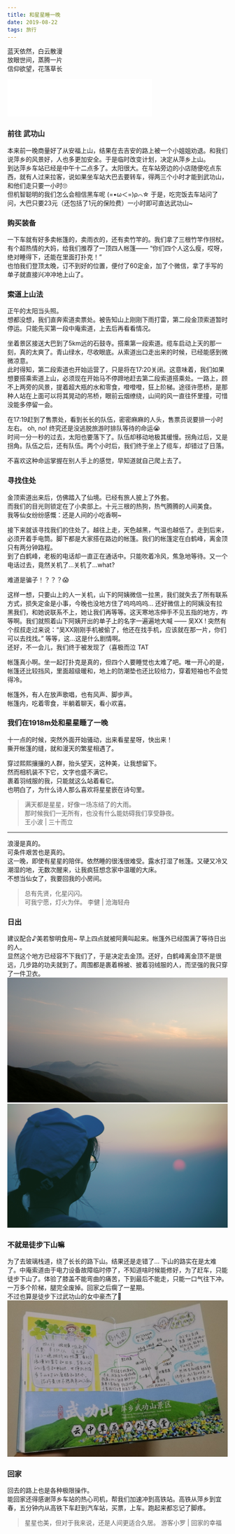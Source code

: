 ```yaml
---
title: 和星星睡一晚
date: 2019-08-22
tags: 旅行
---
```

蓝天依然，白云散漫  
放眼世间，蒸腾一片  
信仰欲望，花落草长

<!--more-->
<iframe frameborder="no" border="0" marginwidth="0" marginheight="0" width=330 height=86 src="//music.163.com/outchain/player?type=2&id=486194128&auto=1&height=66"></iframe>

### 前往 武功山  
本来前一晚商量好了从安福上山，结果在去吉安的路上被一个小姐姐劝退。和我们说萍乡的风景好，人也多更加安全。于是临时改变计划，决定从萍乡上山。  
到达萍乡车站已经是中午十二点多了。太阳很大。在车站旁边的小店随便吃点东西，就有人过来拉客，说如果坐车站大巴去要转车，得两三个小时才能到武功山，和他们走只要一小时🙄  
但机智聪明的我们怎么会相信黑车呢 (=•ω＜=)ρ⌒☆
于是，吃完饭去车站问了问，大巴只要23元（还包括了1元的保险费）一小时即可直达武功山~  
### 购买装备  
一下车就有好多卖帐篷的，卖雨衣的，还有卖竹竿的。我们拿了三根竹竿作拐杖。有个超热情的大妈，给我们推荐了一顶四人帐篷——
“你们四个人这么瘦，哎呀，绝对睡得下，还能在里面打扑克！”  
也怕我们登顶太晚，订不到好的位置，便付了60定金，加了个微信，拿了手写的单子就直接兴冲冲地上山了。     
### 索道上山法  
正午的太阳当头照。  
想都没想，我们直奔索道卖票处。被告知山上刚刚下雨打雷，第二段金顶索道暂时停运。只能先买第一段中庵索道，上去后再看看情况。  

坐着景区接送大巴到了5km远的石鼓寺。搭乘第一段索道。缆车启动上天的那一刻，真的太爽了。青山绿水，尽收眼底。从索道出口走出来的时候，已经能感到微微凉意。  
此时得知，第二段索道也开始运营了，只是将在17:20关闭。这意味着，我们如果想要搭乘索道上山，必须现在开始马不停蹄地赶去第二段索道搭乘处。一路上，顾不上两旁的风景，提着超大瓶的水和零食，噔噔噔，狂上阶梯。途径许愿桥，是那种人站在上面可以将其晃动的吊桥，眼前云烟缭绕，山间的风一直往怀里撞，可惜没能多停留一会。 


在17:19赶到了售票处，看到长长的队伍，密密麻麻的人头，售票员说要排一小时左右。 
oh, no! 终究还是没逃脱旅游时排队等待的命运😭  
时间一分一秒的过去，太阳也要落下了。队伍却移动地极其缓慢。拐角过后，又是拐角。队伍之后，还有队伍。两个小时后，我们终于坐上了缆车，却错过了日落。  

不喜欢这种命运掌握在别人手上的感觉，早知道就自己爬上去了。  
### 寻找住处 
金顶索道出来后，仿佛踏入了仙境。已经有旅人披上了外套。  
而我们的目光则锁定在了小卖部上。十元三根的热狗，热气腾腾的人间美食。  
我等仙女纷纷感慨：还是人间的小吃香啊~ 

接下来就该寻找我们的住处了。越往上走，天色越黑，气温也越低了。走到后来，必须开着手电筒。脚下都是大家搭在路边的帐篷。我们的帐篷定在白鹤峰，离金顶只有两分钟路程。  
到了白鹤峰，老板的电话却一直正在通话中。只能吹着冷风，焦急地等待。又一个电话过去，竟然关机了...关机了...what?

难道是骗子！？？？😱

这样一想，只要山上的人一关机，山下的阿姨微信一拉黑，我们就失去了所有联系方式，损失定金是小事，今晚也没地方住了呜呜呜呜...
还好微信上的阿姨没有拉黑我们，和她说联系不上，她让我们再等等。这天寒地冻伸手不见五指的地方，咋等啊。我们就照着山下阿姨开出的单子上的名字一遍遍地大喊 —— 吴XX !
突然有个叔叔走过来说：“吴XX刚刚手机被偷了，他还在找手机，应该就在那一片，你们可以去找找。”  等等，这...这是什么剧情啊。  
还好，不一会儿，我们终于被发现了（喜极而泣 TAT  
  
帐篷真小啊。坐一起打扑克是真的，但四个人要睡觉也太难了吧。唯一开心的是，帐篷还比较挡风，里面超级暖和，地上的防潮垫也还比较给力，穿着短袖也不会觉得冷。  

帐篷外，有人在放声歌唱，也有风声、脚步声。  
帐篷内，吃着零食，半躺着聊天，看小欢喜。  
### 我们在1918m处和星星睡了一晚
十一点的时候，突然外面开始骚动，出来看星星呀，快出来！  
撕开帐篷的缝，就和漫天的繁星相遇了。 

穿过熙熙攘攘的人群，抬头望天，这种美，让我想留下。  
然而相机装不下它，文字也盛不满它。  
裹着羽绒服的我，只能就这么站着看它。  
也明白了，为什么诗人那么喜欢将星星嵌在诗句里。
> 满天都是星星，好像一场冻结了的大雨。  
那时候我们一无所有，也没有什么能妨碍我们享受静夜。  
王小波 | 三十而立

*******
浪漫是真的。  
可条件艰苦也是真的。  
这一晚，即使有星星的陪伴。依然睡的很浅很难受。露水打湿了帐篷。又硬又冷又潮湿的地，无数次醒来，让我疯狂想念家中温暖的大床。  
不想当仙女了，我要回我的小房间。
>总有先贤，化星闪闪。  
可我宁愿，灯火为伴。
李健 | 沧海轻舟

### 日出
建议配合<a href="https://i.y.qq.com/v8/playsong.html?songid=105670443&source=yqq#wechat_redirect" style="text-decoration:none">♪美若黎明</a>食用~
早上四点就被阿黄叫起来。帐篷外已经围满了等待日出的人。  
显然这个地方已经容不下我们了，于是决定去金顶。还好，白鹤峰离金顶不是很远，几步路的功夫就到了。周围都是裹着棉被、披着羽绒服的人，而坚强的我只穿了一件卫衣。  
![云海](https://raw.githubusercontent.com/lsq210/photo-album/master/life/See-stars-with-me/sun.jpg)![与太阳的合影](https://raw.githubusercontent.com/lsq210/photo-album/master/life/See-stars-with-me/sun-and-me.jpg)

### 不就是徒步下山嘛  
为了去玻璃栈道，绕了长长的路下山。结果还是走错了...
下山的路实在是太难了。中庵索道由于电力设备故障临时停了，不知道啥时候能修好，为了赶车，只能徒步下山了。体验了膝盖不能弯曲的痛苦，下到最后不能走，只能一口气往下冲。  
一万多个阶梯，腿完全废掉。回家之后瘸了一星期。  
不过也算是徒步下过武功山的女中豪杰了💪  
![手账](https://raw.githubusercontent.com/lsq210/photo-album/master/life/See-stars-with-me/note.jpg)

### 回家
回去的路上也是各种极限操作。  
能回家还得感谢萍乡车站的热心司机，帮我们加速冲到高铁站。高铁从萍乡到宜春，五分钟内从高铁下车赶到汽车站，买票，上车。跑起来都忘记了脚疼。  

>星星也美，但对于我来说，还是人间更适合久居。
游客小罗 | 回家的幸福



